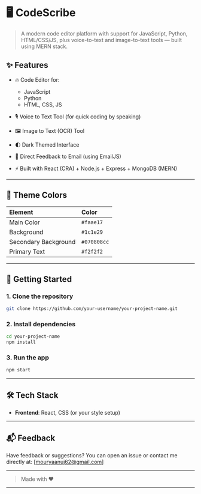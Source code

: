 

# 🖥️ CodeScribe 

> A modern code editor platform with support for JavaScript, Python, HTML/CSS/JS, plus voice-to-text and image-to-text tools — built using MERN stack.


## ✨ Features

* 🔥 Code Editor for:

  * JavaScript
  * Python
  * HTML, CSS, JS
* 🎙️ Voice to Text Tool (for quick coding by speaking)
* 🖼️ Image to Text (OCR) Tool
* 🌓 Dark Themed Interface
* 📩 Direct Feedback to Email (using EmailJS)
* ⚡ Built with React (CRA) + Node.js + Express + MongoDB (MERN)

---

## 🎨 Theme Colors

| Element              | Color       |
| :------------------- | :---------- |
| Main Color           | `#faae17`   |
| Background           | `#1c1e29`   |
| Secondary Background | `#070808cc` |
| Primary Text         | `#f2f2f2`   |

---

## 🚀 Getting Started

### 1. Clone the repository

```bash
git clone https://github.com/your-username/your-project-name.git
```

### 2. Install dependencies

```bash
cd your-project-name
npm install
```

### 3. Run the app

```bash
npm start
```

---

## 🛠️ Tech Stack

* **Frontend**: React, CSS (or your style setup)

---


## 📬 Feedback

Have feedback or suggestions?
You can open an issue or contact me directly at: \[[mouryaanuj62@gmail.com](mailto:mouryaanuj62@gmail.com)]

---

> Made with ❤️

---
